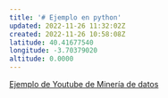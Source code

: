 ```yaml
---
title: '# Ejemplo en python'
updated: 2022-11-26 11:32:02Z
created: 2022-11-26 10:58:08Z
latitude: 40.41677540
longitude: -3.70379020
altitude: 0.0000
---
```


[Ejemplo de Youtube de Minería de datos](https://youtu.be/S-u1dQLmttc)